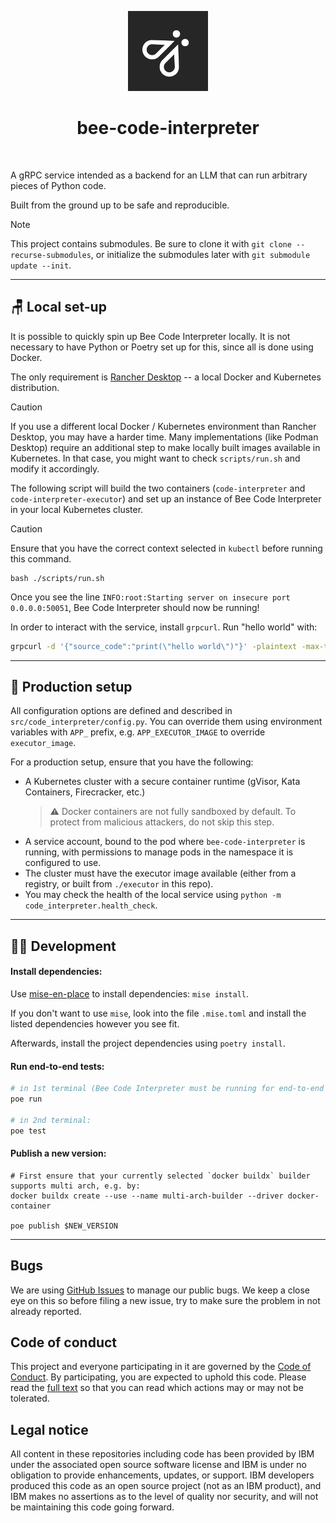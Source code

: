 <p align="center">
    <img src="./docs/assets/Bee_Dark.svg" height="128">
    <h1 align="center">bee-code-interpreter</h1>
</p>

<p align="center">
  <a aria-label="Join the community on GitHub" href="https://github.com/i-am-bee/bee-code-interpreter/discussions">
    <img alt="" src="https://img.shields.io/badge/Join%20the%20community-blueviolet.svg?style=for-the-badge&labelColor=000000&label=Bee">
  </a>
</p>

A gRPC service intended as a backend for an LLM that can run arbitrary pieces of Python code.

Built from the ground up to be safe and reproducible.

> [!NOTE]
> This project contains submodules. Be sure to clone it with `git clone --recurse-submodules`, or initialize the submodules later with `git submodule update --init`.

---

## 🪑 Local set-up

It is possible to quickly spin up Bee Code Interpreter locally. It is not necessary to have Python or Poetry set up for this, since all is done using Docker.

The only requirement is [Rancher Desktop](https://rancherdesktop.io/) -- a local Docker and Kubernetes distribution.

> [!CAUTION]
> If you use a different local Docker / Kubernetes environment than Rancher Desktop, you may have a harder time.
> Many implementations (like Podman Desktop) require an additional step to make locally built images available in Kubernetes.
> In that case, you might want to check `scripts/run.sh` and modify it accordingly.

The following script will build the two containers (`code-interpreter` and `code-interpreter-executor`) and set up an instance of Bee Code Interpreter in your local Kubernetes cluster.

> [!CAUTION]
> Ensure that you have the correct context selected in `kubectl` before running this command.

```shell
bash ./scripts/run.sh
```

Once you see the line `INFO:root:Starting server on insecure port 0.0.0.0:50051`, Bee Code Interpreter should now be running!

In order to interact with the service, install `grpcurl`. Run "hello world" with:

```bash
grpcurl -d '{"source_code":"print(\"hello world\")"}' -plaintext -max-time 60 127.0.0.1:50051 code_interpreter.v1.CodeInterpreterService/Execute
```

---

## 🧳 Production setup

All configuration options are defined and described in `src/code_interpreter/config.py`. You can override them using environment variables with `APP_` prefix, e.g. `APP_EXECUTOR_IMAGE` to override `executor_image`.

For a production setup, ensure that you have the following:
- A Kubernetes cluster with a secure container runtime (gVisor, Kata Containers, Firecracker, etc.)
  > ⚠️ Docker containers are not fully sandboxed by default. To protect from malicious attackers, do not skip this step.
- A service account, bound to the pod where `bee-code-interpreter` is running, with permissions to manage pods in the namespace it is configured to use.
- The cluster must have the executor image available (either from a registry, or built from `./executor` in this repo).
- You may check the health of the local service using `python -m code_interpreter.health_check`.

---

## 🧑‍💻 Development

#### Install dependencies:

Use [mise-en-place](https://mise.jdx.dev/) to install dependencies: `mise install`.

If you don't want to use `mise`, look into the file `.mise.toml` and install the listed dependencies however you see fit.

Afterwards, install the project dependencies using `poetry install`.

#### Run end-to-end tests:

``` bash
# in 1st terminal (Bee Code Interpreter must be running for end-to-end tests to work):
poe run

# in 2nd terminal:
poe test
```

#### Publish a new version:

```shell
# First ensure that your currently selected `docker buildx` builder supports multi arch, e.g. by:
docker buildx create --use --name multi-arch-builder --driver docker-container

poe publish $NEW_VERSION
```

---

## Bugs

We are using [GitHub Issues](https://github.com/i-am-bee/bee-code-interpreter/issues) to manage our public bugs. We keep a close eye on this so before filing a new issue, try to make sure the problem in not already reported.

## Code of conduct

This project and everyone participating in it are governed by the [Code of Conduct](./CODE_OF_CONDUCT.md). By participating, you are expected to uphold this code. Please read the [full text](./CODE_OF_CONDUCT.md) so that you can read which actions may or may not be tolerated.

## Legal notice

All content in these repositories including code has been provided by IBM under the associated open source software license and IBM is under no obligation to provide enhancements, updates, or support. IBM developers produced this code as an open source project (not as an IBM product), and IBM makes no assertions as to the level of quality nor security, and will not be maintaining this code going forward.
